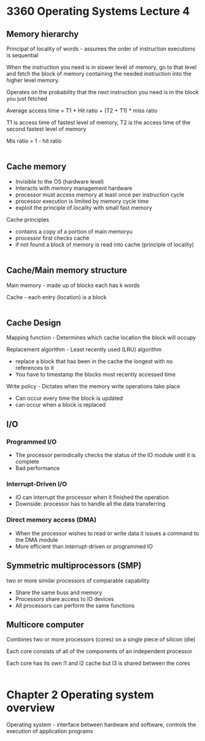 # 3360 Operating Systems Lecture 4

## Memory hierarchy

Principal of locality of words - assumes the order of instruction executions is sequential

When the instruction you need is in slower level of memory, go to that level and fetch the block of memory containing the needed instruction into the higher level memory. 

Operates on the probability that the next instruction you need is in the block you just fetched

Average access time = T1 * Hit ratio + (T2 + T1) * miss ratio

T1 is access time of fastest level of memory, T2 is the access time of the second fastest level of memory

Mis ratio = 1 - hit ratio<br></br>

## Cache memory

- Invisible to the OS (hardware level)
- Interacts with memory management hardware
- processor must access memory at least once per instruction cycle
- processor execution is limited by memory cycle time
- exploit the principle of locality with small fast memory

Cache principles
- contains a copy of a portion of main memoryu
- processor first checks cache
- if not found a block of memory is read into cache (principle of locality)<br></br>

## Cache/Main memory structure

Main memory - made up of blocks each has k words

Cache - each entry (location) is a block<br></br>

## Cache Design

Mapping function - Determines which cache location the block will occupy

Replacement algorithm - Least recently used (LRU) algorithm
- replace a block that has been in the cache the longest with no references to it
- You have to timestamp the blocks most recently accessed time

Write policy - Dictates when the memory write operations take place
- Can occur every time the block is updated
- can occur when a block is replaced 

## I/O

### Programmed I/O
- The processor periodically checks the status of the IO module until it is complete
- Bad performance

### Interrupt-Driven I/O
- IO can interrupt the processor when it finished the operation
- Downside: processor has to handle all the data transferring

### Direct memory access (DMA)
- When the processor wishes to read or write data it issues a command to the DMA module
- More efficient than interrupt-driven or programmed IO

## Symmetric multiprocessors (SMP)

two or more similar processors of comparable capability
- Share the same buss and memory
- Processors share access to IO devices
- All processors can perform the same functions

## Multicore computer

Combines two or more processors (cores) on a single piece of silicon (die)

Each core consists of all of the components of an independent processor

Each core has its own l1 and l2 cache but l3 is shared between the cores<br></br>

# Chapter 2 Operating system overview

Operating system - interface between hardware and software, controls the execution of application programs

